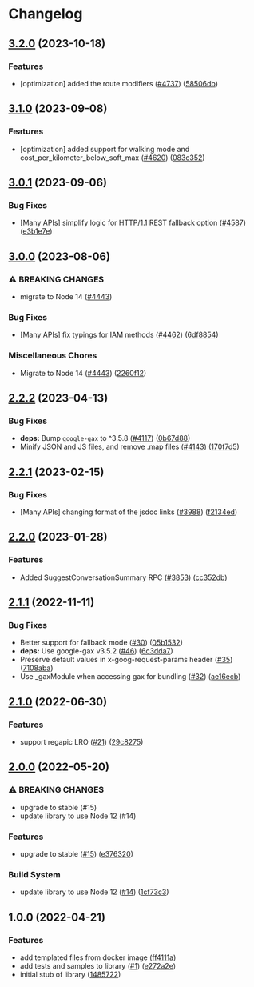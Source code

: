 # Changelog

## [3.2.0](https://github.com/googleapis/google-cloud-node/compare/optimization-v3.1.0...optimization-v3.2.0) (2023-10-18)


### Features

* [optimization] added the route modifiers ([#4737](https://github.com/googleapis/google-cloud-node/issues/4737)) ([58506db](https://github.com/googleapis/google-cloud-node/commit/58506dbc77a118a1d9fb78511822b7fa6bb4c57d))

## [3.1.0](https://github.com/googleapis/google-cloud-node/compare/optimization-v3.0.1...optimization-v3.1.0) (2023-09-08)


### Features

* [optimization] added support for walking mode and cost_per_kilometer_below_soft_max ([#4620](https://github.com/googleapis/google-cloud-node/issues/4620)) ([083c352](https://github.com/googleapis/google-cloud-node/commit/083c3528fb32cc692df4c33cfbba3d2cca371e59))

## [3.0.1](https://github.com/googleapis/google-cloud-node/compare/optimization-v3.0.0...optimization-v3.0.1) (2023-09-06)


### Bug Fixes

* [Many APIs] simplify logic for HTTP/1.1 REST fallback option ([#4587](https://github.com/googleapis/google-cloud-node/issues/4587)) ([e3b1e7e](https://github.com/googleapis/google-cloud-node/commit/e3b1e7e46d666abb4df28c3cd69e97c08b88445a))

## [3.0.0](https://github.com/googleapis/google-cloud-node/compare/optimization-v2.2.2...optimization-v3.0.0) (2023-08-06)


### ⚠ BREAKING CHANGES

* migrate to Node 14 ([#4443](https://github.com/googleapis/google-cloud-node/issues/4443))

### Bug Fixes

* [Many APIs] fix typings for IAM methods ([#4462](https://github.com/googleapis/google-cloud-node/issues/4462)) ([6df8854](https://github.com/googleapis/google-cloud-node/commit/6df8854fdfbf62e6374f79d785f142b2f2e6cfae))


### Miscellaneous Chores

* Migrate to Node 14 ([#4443](https://github.com/googleapis/google-cloud-node/issues/4443)) ([2260f12](https://github.com/googleapis/google-cloud-node/commit/2260f12543d171bda95345e53475f5f0fdc45770))

## [2.2.2](https://github.com/googleapis/google-cloud-node/compare/optimization-v2.2.1...optimization-v2.2.2) (2023-04-13)


### Bug Fixes

* **deps:** Bump `google-gax` to ^3.5.8 ([#4117](https://github.com/googleapis/google-cloud-node/issues/4117)) ([0b67d88](https://github.com/googleapis/google-cloud-node/commit/0b67d883963643ce1b4f6d2ccd3e8d37adf6e029))
* Minify JSON and JS files, and remove .map files ([#4143](https://github.com/googleapis/google-cloud-node/issues/4143)) ([170f7d5](https://github.com/googleapis/google-cloud-node/commit/170f7d57b8fd344d182a8e758867b8124722eebc))

## [2.2.1](https://github.com/googleapis/google-cloud-node/compare/optimization-v2.2.0...optimization-v2.2.1) (2023-02-15)


### Bug Fixes

* [Many APIs] changing format of the jsdoc links ([#3988](https://github.com/googleapis/google-cloud-node/issues/3988)) ([f2134ed](https://github.com/googleapis/google-cloud-node/commit/f2134ed5f166a3bb7dd0bed556700f0b0fd9756a))

## [2.2.0](https://github.com/googleapis/google-cloud-node/compare/optimization-v2.1.1...optimization-v2.2.0) (2023-01-28)


### Features

* Added SuggestConversationSummary RPC ([#3853](https://github.com/googleapis/google-cloud-node/issues/3853)) ([cc352db](https://github.com/googleapis/google-cloud-node/commit/cc352db97f3bd8925bf1a7631a0ae64ff976fa4e))

## [2.1.1](https://github.com/googleapis/nodejs-cloud-optimization/compare/v2.1.0...v2.1.1) (2022-11-11)


### Bug Fixes

* Better support for fallback mode ([#30](https://github.com/googleapis/nodejs-cloud-optimization/issues/30)) ([05b1532](https://github.com/googleapis/nodejs-cloud-optimization/commit/05b153292444a83b39975482bc836acd8a1932c2))
* **deps:** Use google-gax v3.5.2 ([#46](https://github.com/googleapis/nodejs-cloud-optimization/issues/46)) ([6c3dda7](https://github.com/googleapis/nodejs-cloud-optimization/commit/6c3dda7ac623dd6079c49520b69de92989323744))
* Preserve default values in x-goog-request-params header ([#35](https://github.com/googleapis/nodejs-cloud-optimization/issues/35)) ([7108aba](https://github.com/googleapis/nodejs-cloud-optimization/commit/7108abaa353591fcddef959dbe1d3e89a8f9619b))
* Use _gaxModule when accessing gax for bundling ([#32](https://github.com/googleapis/nodejs-cloud-optimization/issues/32)) ([ae16ecb](https://github.com/googleapis/nodejs-cloud-optimization/commit/ae16ecb6b7c6202c7a5c705ca11e1b1a77baa027))

## [2.1.0](https://github.com/googleapis/nodejs-cloud-optimization/compare/v2.0.0...v2.1.0) (2022-06-30)


### Features

* support regapic LRO ([#21](https://github.com/googleapis/nodejs-cloud-optimization/issues/21)) ([29c8275](https://github.com/googleapis/nodejs-cloud-optimization/commit/29c8275335cb2a4bfbb1910eb0a15731d58b70cf))

## [2.0.0](https://github.com/googleapis/nodejs-cloud-optimization/compare/v1.0.0...v2.0.0) (2022-05-20)


### ⚠ BREAKING CHANGES

* upgrade to stable (#15)
* update library to use Node 12 (#14)

### Features

* upgrade to stable ([#15](https://github.com/googleapis/nodejs-cloud-optimization/issues/15)) ([e376320](https://github.com/googleapis/nodejs-cloud-optimization/commit/e376320d27e03c169143aa248bb77979a78cd21f))


### Build System

* update library to use Node 12 ([#14](https://github.com/googleapis/nodejs-cloud-optimization/issues/14)) ([1cf73c3](https://github.com/googleapis/nodejs-cloud-optimization/commit/1cf73c3bf6b5ad78cf2851686d4ee84315d8f107))

## 1.0.0 (2022-04-21)


### Features

* add templated files from docker image ([ff4111a](https://github.com/googleapis/nodejs-cloud-optimization/commit/ff4111a94f59bbafdbe09b29f143ca4d816e3e43))
* add tests and samples to library ([#1](https://github.com/googleapis/nodejs-cloud-optimization/issues/1)) ([e272a2e](https://github.com/googleapis/nodejs-cloud-optimization/commit/e272a2e3a8e2bf5eaa71659ddebbebb4e63a307d))
* initial stub of library ([1485722](https://github.com/googleapis/nodejs-cloud-optimization/commit/1485722e27ad53169373b710f3ecb4540f169dd2))
